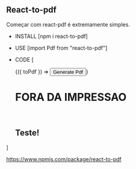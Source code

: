 ## React-to-pdf


Começar com react-pdf é extremamente simples.
* INSTALL
[npm i react-to-pdf]

* USE
[import Pdf from "react-to-pdf"]

* CODE
[<div className="App">
      <Pdf targetRef={ref} filename="code-example.pdf">
        {({ toPdf }) => <button onClick={toPdf}>Generate Pdf</button>}
      </Pdf>
      <h1>FORA DA IMPRESSAO</h1>
      <div ref={ref}>        
        <h2>Teste!</h2>
      </div>
 </div>]

https://www.npmjs.com/package/react-to-pdf



